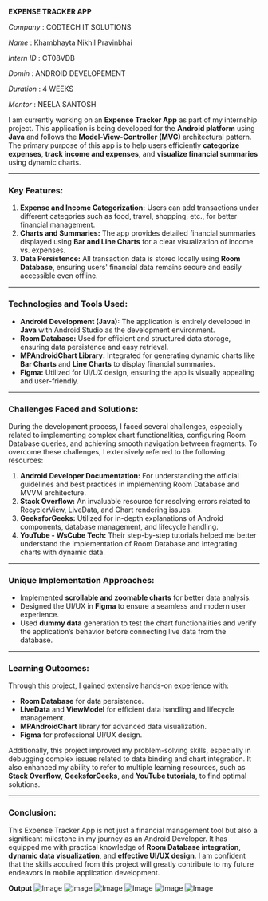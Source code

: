 **EXPENSE TRACKER APP**  

*Company* : CODTECH IT SOLUTIONS

*Name* : Khambhayta Nikhil Pravinbhai

*Intern ID* : CT08VDB

*Domin* : ANDROID DEVELOPEMENT

*Duration* : 4 WEEKS

*Mentor* : NEELA SANTOSH

I am currently working on an **Expense Tracker App** as part of my internship project. This application is being developed for the **Android platform** using **Java** and follows the **Model-View-Controller (MVC)** architectural pattern. The primary purpose of this app is to help users efficiently **categorize expenses**, **track income and expenses**, and **visualize financial summaries** using dynamic charts.

---

### **Key Features:**
1. **Expense and Income Categorization:** Users can add transactions under different categories such as food, travel, shopping, etc., for better financial management.
2. **Charts and Summaries:** The app provides detailed financial summaries displayed using **Bar and Line Charts** for a clear visualization of income vs. expenses.
3. **Data Persistence:** All transaction data is stored locally using **Room Database**, ensuring users' financial data remains secure and easily accessible even offline.

---

### **Technologies and Tools Used:**
- **Android Development (Java):** The application is entirely developed in **Java** with Android Studio as the development environment.
- **Room Database:** Used for efficient and structured data storage, ensuring data persistence and easy retrieval.
- **MPAndroidChart Library:** Integrated for generating dynamic charts like **Bar Charts** and **Line Charts** to display financial summaries.
- **Figma:** Utilized for UI/UX design, ensuring the app is visually appealing and user-friendly.

---

### **Challenges Faced and Solutions:**
During the development process, I faced several challenges, especially related to implementing complex chart functionalities, configuring Room Database queries, and achieving smooth navigation between fragments. To overcome these challenges, I extensively referred to the following resources:

1. **Android Developer Documentation:** For understanding the official guidelines and best practices in implementing Room Database and MVVM architecture.
2. **Stack Overflow:** An invaluable resource for resolving errors related to RecyclerView, LiveData, and Chart rendering issues.
3. **GeeksforGeeks:** Utilized for in-depth explanations of Android components, database management, and lifecycle handling.
4. **YouTube - WsCube Tech:** Their step-by-step tutorials helped me better understand the implementation of Room Database and integrating charts with dynamic data.

---

### **Unique Implementation Approaches:**
- Implemented **scrollable and zoomable charts** for better data analysis.
- Designed the UI/UX in **Figma** to ensure a seamless and modern user experience.
- Used **dummy data** generation to test the chart functionalities and verify the application’s behavior before connecting live data from the database.

---

### **Learning Outcomes:**
Through this project, I gained extensive hands-on experience with:
- **Room Database** for data persistence.
- **LiveData** and **ViewModel** for efficient data handling and lifecycle management.
- **MPAndroidChart** library for advanced data visualization.
- **Figma** for professional UI/UX design.

Additionally, this project improved my problem-solving skills, especially in debugging complex issues related to data binding and chart integration. It also enhanced my ability to refer to multiple learning resources, such as **Stack Overflow**, **GeeksforGeeks**, and **YouTube tutorials**, to find optimal solutions.

---

### **Conclusion:**
This Expense Tracker App is not just a financial management tool but also a significant milestone in my journey as an Android Developer. It has equipped me with practical knowledge of **Room Database integration**, **dynamic data visualization**, and **effective UI/UX design**. I am confident that the skills acquired from this project will greatly contribute to my future endeavors in mobile application development.

**Output**
![Image](https://github.com/user-attachments/assets/3228813c-a92c-4400-bd67-3ce818f99efd)
![Image](https://github.com/user-attachments/assets/0a55daa5-9c5e-41cc-8ef6-283686634fd9)
![Image](https://github.com/user-attachments/assets/6d8ad02e-e95a-4be1-9f43-3b20e8c59e28)
![Image](https://github.com/user-attachments/assets/3701750a-5868-4611-821f-e80b3ea84dd1)
![Image](https://github.com/user-attachments/assets/5b70b509-f88b-40c0-ab7f-2d1d67d13858)
![Image](https://github.com/user-attachments/assets/cbfdc666-4978-4b51-8d33-2a5c257fce21)
